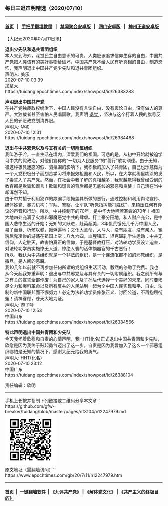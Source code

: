 ### 每日三退声明精选（2020/07/10）
------------------------

#### [首页](https://github.com/gfw-breaker/banned-news1/blob/master/README.md) &nbsp;&nbsp;|&nbsp;&nbsp; [手把手翻墙教程](https://github.com/gfw-breaker/guides/wiki) &nbsp;&nbsp;|&nbsp;&nbsp; [禁闻聚合安卓版](https://github.com/gfw-breaker/bn-android) &nbsp;&nbsp;|&nbsp;&nbsp; [网门安卓版](https://github.com/oGate2/oGate) &nbsp;&nbsp;|&nbsp;&nbsp; [神州正道安卓版](https://github.com/SzzdOgate/update) 



<div class="post_content" id="artbody" itemprop="articleBody">
 <!-- article content begin -->
 <p>
  【大纪元2020年07月11日讯】
 </p>
 <p>
  <strong>
   退出少先队和退共青团组织
  </strong>
  <br/>
  本人来到海外，深觉民主自由意识的可贵，人类应该追求信仰生存的自由，中国共产党把人类该有的美好事物给破坏，中国共产党不给人民有听真相的自由，制造恐怖，我声明退出中国共产党少先队和退共青团组织。
  <br/>
  声明人: 美乐
  <br/>
  2020-07-10 03:39
  <br/>
  加拿大
  <br/>
  https://tuidang.epochtimes.com/index/showpost/id/26383283
 </p>
 <p>
  <strong>
   声明退出中国共产党
  </strong>
  <br/>
  在共产党独裁政权统治下，中国人民没有言论自由，没有舆论自由，没有做人的尊严。大独裁者甚至害怕人民唱国歌。我声明
  <a href="https://www.epochtimes.com/gb/tag/%E9%80%80%E5%85%9A.html">
   退党
  </a>
  ，坚决与这个打着人民的旗号反人民的邪恶政党划清界限。
  <br/>
  声明人: 华初
  <br/>
  2020-07-10 12:31
  <br/>
  https://tuidang.epochtimes.com/index/showpost/id/26384488
 </p>
 <p>
  <strong>
   退出与中共邪党以及与其有关的一切附属组织
  </strong>
  <br/>
  我叫游子吟，一直生活在墙内，深爱我们的祖国。可悲的是，从初中开始就被迫学习中共的假政治，对他们宣称的“一切为人民服务”的“善行”歌功颂德。由于无知，被这种极具迷惑的假、骗氛围的影响下，我积极的加入了共青团，自己也乐意做为一个入党积极分子而刻苦学习将来报效祖国和人民，所以，在大学就稀里糊涂的发了毒誓入了共产党。然而，在社会中我了解的真相越多，我就越觉得我曾经受到的教育都是欺骗和谎言！欺骗和谎言的背后都是无底线的邪恶和贪婪！自己活在当中却浑然不知。
  <br/>
  由于中共擅于利用狡诈的欺骗手段掩盖其所做的恶行，通过控制和利用舆论宣传、媒体姓党、暴力机构：军队、警察，让军队“听党指挥能打胜仗”，来镇压任何有异议的声音和行动。所以，中共控制下的70年，是中华大地噤若寒蝉的70年！祖国大地四处充满了灾难和邪魔恶党中共的肆虐。打土豪分田地，私人财产充公，是中国人悲惨生活的开始；无知的大跃进，赶英超美，3年饥荒饿死几千万中国人民，易子而食、析骸以爨，饿殍遍地；文化大革命，人斗人，没有朋友，没有亲人，冤魂屈鬼凄惨的游荡在祖国上空；八九六四，血腥镇压、坦克碾轧学生运动；中共无信仰，人定胜天，故害怕真正的信仰，于是基督教打压，对法轮功学员设计迫害，对法轮功学员实施惨无人道、惨绝人寰的活体摘器官的千古恶行！
  <br/>
  所以，我认为中共组织就是一个非法的组织，是一个连流氓都不如的邪教组织，是撒旦，是人间的恶魔。
  <br/>
  我10几年以前就不再参加任何所谓的党组织生活活动，毅然的停缴了党费。我也从今天起我郑重声明：退出与中共邪党及与其有关的一切附属组织。我之前所有与之有关的宣誓全部作废！为自己的家人及子孙后代选择一个美好的未来，同时要竭尽全力和爆料革命以及所有反共的人民站到一起为全中国人民实现和平、自由、法制的新中国联邦而不懈努力！必定为法轮功学员伸张正义、讨回公道，不再抱屈衔冤！请神眷顾，苍天大地为证。
  <br/>
  声明人: 游子吟
  <br/>
  2020-07-10 12:53
  <br/>
  中国山东
  <br/>
  https://tuidang.epochtimes.com/index/showpost/id/26384566
 </p>
 <p>
  <strong>
   特此声明退出中国共青团和少先队
  </strong>
  <br/>
  今天我怀着欣慰和自责的心情声明，我HHT(化名)正式退出中国共青团和少先队，欣慰是因为我终于鼓起勇气迈出了这一步，自责是因为我曾加入了这么一个邪恶组织哪怕是无知的情况下，感谢大纪元给我的勇气。
  <br/>
  声明人: HHT(化名)
  <br/>
  2020-07-10 23:12
  <br/>
  中国广东
  <br/>
  https://tuidang.epochtimes.com/index/showpost/id/26388104
 </p>
 <p>
  责任编辑：欣明
 </p>
 <!-- article content end -->
 <div id="below_article_ad">
 </div>
</div>

<hr/>
手机上长按并复制下列链接或二维码分享本文章：<br/>
https://github.com/gfw-breaker/tuidang/blob/master/pages/nf3104/n12247979.md <br/>
<a href='https://github.com/gfw-breaker/tuidang/blob/master/pages/nf3104/n12247979.md'><img src='https://github.com/gfw-breaker/tuidang/blob/master/pages/nf3104/n12247979.md.png'/></a> <br/>
原文地址（需翻墙访问）：https://www.epochtimes.com/gb/20/7/11/n12247979.htm


------------------------
#### [首页](https://github.com/gfw-breaker/banned-news/blob/master/README.md) &nbsp;|&nbsp; [一键翻墙软件](https://github.com/gfw-breaker/nogfw/blob/master/README.md) &nbsp;| [《九评共产党》](https://github.com/gfw-breaker/9ping.md/blob/master/README.md#九评之一评共产党是什么) | [《解体党文化》](https://github.com/gfw-breaker/jtdwh.md/blob/master/README.md) | [《共产主义的终极目的》](https://github.com/gfw-breaker/gczydzjmd.md/blob/master/README.md)


<img src='http://gfw-breaker.win/tuidang/pages/nf3104/n12247979.md' width='0px' height='0px'/>